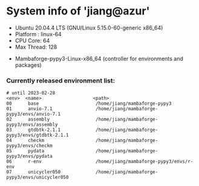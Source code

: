 
# System info of 'jiang@azur'
* Ubuntu 20.04.4 LTS (GNU/Linux 5.15.0-60-generic x86_64)
* Platform : linux-64
* CPU Core: 64
* Max Thread: 128
- Mambaforge-pypy3-Linux-x86_64 (controller for environments and packages)


### Currently released environment list:

    # until 2023-02-28
    <env>  <name>                   <path>
    00      base                     /home/jiang/mambaforge-pypy3
    01      anvio-7.1                /home/jiang/mambaforge-pypy3/envs/anvio-7.1
    02      assembly                 /home/jiang/mambaforge-pypy3/envs/assembly
    03      gtdbtk-2.1.1             /home/jiang/mambaforge-pypy3/envs/gtdbtk-2.1.1
    04      checkm                   /home/jiang/mambaforge-pypy3/envs/checkm
    05      pydata                   /home/jiang/mambaforge-pypy3/envs/pydata
    06      r-env                    /home/jiang/mambaforge-pypy3/envs/r-env
    07      unicycler050             /home/jiang/mambaforge-pypy3/envs/unicycler050
 

